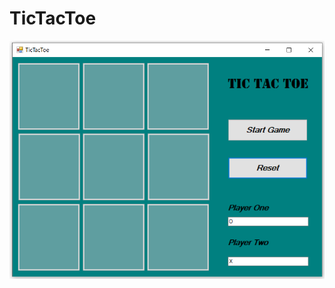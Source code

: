 # TicTacToe

![Image of TicTacToe](https://github.com/nate51315/TicTacToe/blob/master/images/tictactoe.png)
